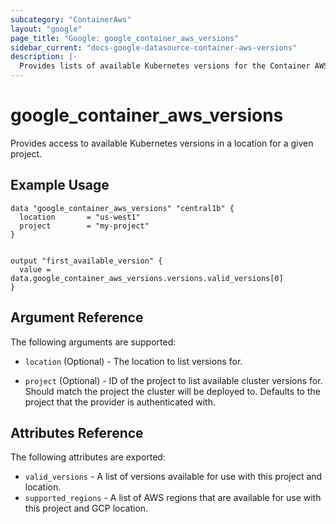 ```yaml
---
subcategory: "ContainerAws"
layout: "google"
page_title: "Google: google_container_aws_versions"
sidebar_current: "docs-google-datasource-container-aws-versions"
description: |-
  Provides lists of available Kubernetes versions for the Container AWS resources.
---
```


# google\_container\_aws\_versions

Provides access to available Kubernetes versions in a location for a given project.

## Example Usage

```hcl
data "google_container_aws_versions" "central1b" {
  location       = "us-west1"
  project        = "my-project"
}


output "first_available_version" {
  value = data.google_container_aws_versions.versions.valid_versions[0]
}
```

## Argument Reference

The following arguments are supported:

* `location` (Optional) - The location to list versions for.

* `project` (Optional) - ID of the project to list available cluster versions for. Should match the project the cluster will be deployed to.
  Defaults to the project that the provider is authenticated with.

## Attributes Reference

The following attributes are exported:

* `valid_versions` - A list of versions available for use with this project and location.
* `supported_regions` - A list of AWS regions that are available for use with this project and GCP location.

